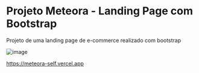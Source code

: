 # Projeto Meteora - Landing Page com Bootstrap

<p>Projeto de uma landing page de e-commerce realizado com bootstrap</p>

![image](https://github.com/VitorMAndrade/Meteora/assets/30542437/aa52b727-2c55-4176-8008-7a48d253c828)



<a href="https://meteora-self.vercel.app">https://meteora-self.vercel.app</a>
